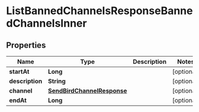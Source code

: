 

# ListBannedChannelsResponseBannedChannelsInner


## Properties

| Name | Type | Description | Notes |
|------------ | ------------- | ------------- | -------------|
|**startAt** | **Long** |  |  [optional] |
|**description** | **String** |  |  [optional] |
|**channel** | [**SendBirdChannelResponse**](SendBirdChannelResponse.md) |  |  [optional] |
|**endAt** | **Long** |  |  [optional] |



